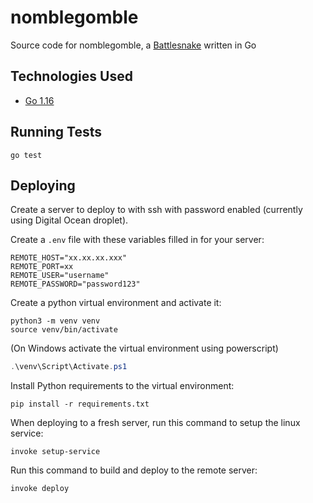 # nomblegomble

Source code for nomblegomble, a [Battlesnake](http://play.battlesnake.com?utm_source=github&utm_medium=readme&utm_campaign=go_starter&utm_content=homepage) written in Go

## Technologies Used

* [Go 1.16](https://golang.org/)

## Running Tests

```shell
go test
```

## Deploying

Create a server to deploy to with ssh with password enabled (currently using Digital Ocean droplet).

Create a `.env` file with these variables filled in for your server:

```.env
REMOTE_HOST="xx.xx.xx.xxx"
REMOTE_PORT=xx
REMOTE_USER="username"
REMOTE_PASSWORD="password123"
```

Create a python virtual environment and activate it:

```shell
python3 -m venv venv
source venv/bin/activate
```

(On Windows activate the virtual environment using powerscript)

```ps1
.\venv\Script\Activate.ps1
```

Install Python requirements to the virtual environment:

```shell
pip install -r requirements.txt
```

When deploying to a fresh server, run this command to setup the linux service:

```shell
invoke setup-service
```

Run this command to build and deploy to the remote server:

```shell
invoke deploy
```
